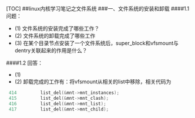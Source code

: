 [TOC]
##linux内核学习笔记之文件系统
###一、文件系统的安装和卸载
####1.1 问题：
* (1) 文件系统的安装完成了哪些工作？
* (2) 文件系统的卸载完成了哪些工作
* (3) 在某个目录节点安装了一个文件系统后，super_block和vfsmount与dentry关联起来的作用是什么？

####1.2 回答：
* (1) 
* (2) 卸载完成的工作有：将vfsmount从相关的list中移除，相关代码为
```C         
 414         list_del(&mnt->mnt_instances);
 415         list_del(&mnt->mnt_clash);
 416         list_del(&mnt->mnt_list);
 417         list_del(&mnt->mnt_child);
```